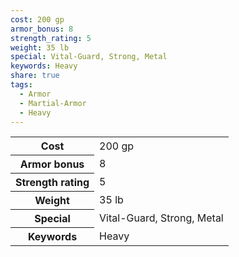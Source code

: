 ```yaml
---
cost: 200 gp
armor_bonus: 8
strength_rating: 5
weight: 35 lb
special: Vital-Guard, Strong, Metal
keywords: Heavy
share: true
tags:
  - Armor
  - Martial-Armor
  - Heavy
---
```

<p><span dir="ltr" style="overflow-x: auto;"><table><tbody><tr><th dir="ltr">Cost</th><td dir="ltr">200 gp</td></tr><tr><th dir="ltr">Armor bonus</th><td dir="auto">8</td></tr><tr><th dir="ltr">Strength rating</th><td dir="auto">5</td></tr><tr><th dir="ltr">Weight</th><td dir="ltr">35 lb</td></tr><tr><th dir="ltr">Special</th><td dir="ltr">Vital-Guard, Strong, Metal</td></tr><tr><th dir="ltr">Keywords</th><td dir="ltr">Heavy</td></tr></tbody></table></span></p>